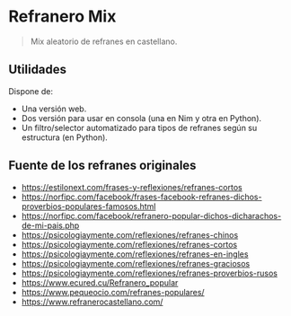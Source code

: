 # Refranero Mix

> Mix aleatorio de refranes en castellano.


## Utilidades

Dispone de:

+ Una versión web.
+ Dos versión para usar en consola (una en Nim y otra en Python).
+ Un filtro/selector automatizado para tipos de refranes según su estructura (en Python).

## Fuente de los refranes originales

+ https://estilonext.com/frases-y-reflexiones/refranes-cortos
+ https://norfipc.com/facebook/frases-facebook-refranes-dichos-proverbios-populares-famosos.html
+ https://norfipc.com/facebook/refranero-popular-dichos-dicharachos-de-mi-pais.php
+ https://psicologiaymente.com/reflexiones/refranes-chinos
+ https://psicologiaymente.com/reflexiones/refranes-cortos
+ https://psicologiaymente.com/reflexiones/refranes-en-ingles
+ https://psicologiaymente.com/reflexiones/refranes-graciosos
+ https://psicologiaymente.com/reflexiones/refranes-proverbios-rusos
+ https://www.ecured.cu/Refranero_popular
+ https://www.pequeocio.com/refranes-populares/
+ https://www.refranerocastellano.com/
